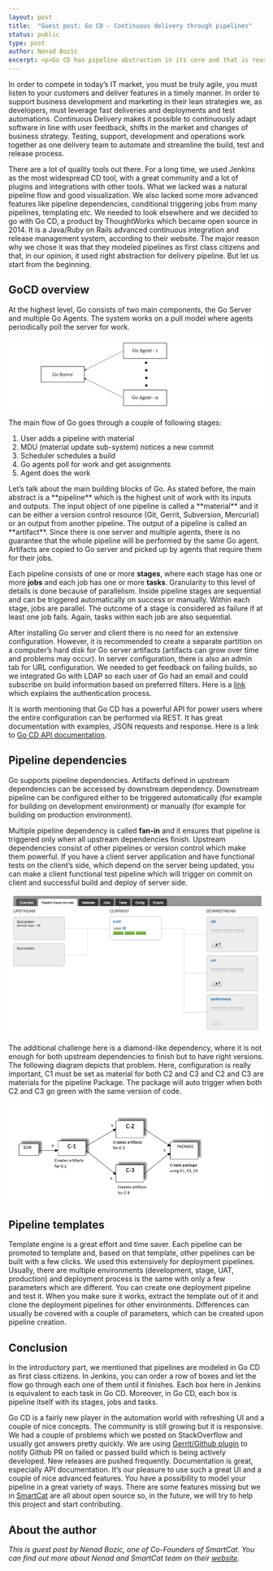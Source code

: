 ```yaml
---
layout: post
title:  "Guest post: Go CD - Continuous delivery through pipelines"
status: public
type: post
author: Nenad Bozic
excerpt: <p>Go CD has pipeline abstraction in its core and that is reason why we like it. Read why we have chosen it as our build tool in SmartCat...</p>
---
```


In order to compete in today’s IT market, you must be truly agile, you must listen
to your customers and deliver features in a timely manner. In order to support business
development and marketing in their lean strategies we, as developers, must leverage
fast deliveries and deployments and test automations. Continuous Delivery makes it possible
to continuously adapt software in line with user feedback, shifts in the market and changes
of business strategy. Testing, support, development and operations work together as one
delivery team to automate and streamline the build, test and release process.

There are a lot of quality tools out there. For a long time, we used Jenkins as the most
widespread CD tool, with a great community and a lot of plugins and integrations with
other tools. What we lacked was a natural pipeline flow and good visualization. We also
lacked some more advanced features like pipeline dependencies, conditional triggering jobs
from many pipelines, templating etc. We needed to look elsewhere and we decided to go with
Go CD, a product by ThoughtWorks which became open source in 2014. It is a Java/Ruby on Rails
advanced continuous integration and release management system, according to their website.
The major reason why we chose it was that they modeled pipelines as first class citizens
and that, in our opinion, it used right abstraction for delivery pipeline.
But let us start from the beginning.

## GoCD overview

At the highest level, Go consists of two main components, the Go Server and multiple Go Agents.
The system works on a pull model where agents periodically poll the server for work.

<img src="/images/blog/go-cd-continuous-delivery-through-pipelines/goCD-architecture.png" alt="GoCD architecture"/>

The main flow of Go goes through a couple of following stages:

1. User adds a pipeline with material
2. MDU (material update sub-system) notices a new commit
3. Scheduler schedules a build
4. Go agents poll for work and get assignments
5. Agent does the work

<p>
Let’s talk about the main building blocks of Go. As stated before, the main abstract is a
**pipeline** which is the highest unit of work with its inputs and outputs. The input object
of one pipeline is called a **material** and it can be either a version control resource
(Git, Gerrit, Subversion, Mercurial) or an output from another pipeline. The output of a
pipeline is called an **artifact**. Since there is one server and multiple agents,
there is no guarantee that the whole pipeline will be performed by the same Go agent.
Artifacts are copied to Go server and picked up by agents that require them for their jobs.

Each pipeline consists of one or more **stages**, where each stage has one or more **jobs** and
each job has one or more **tasks**. Granularity to this level of details is done because of
parallelism. Inside pipeline stages are sequential and can be triggered automatically on
success or manually. Within each stage, jobs are parallel. The outcome of a stage is considered
as failure if at least one job fails. Again, tasks within each job are also sequential.

After installing Go server and client there is no need for an extensive configuration.
However, it is recommended to create a separate partition on a computer’s hard disk for
Go server artifacts (artifacts can grow over time and problems may occur). In server
configuration, there is also an admin tab for URL configuration. We needed to get feedback
on failing builds, so we integrated Go with LDAP so each user of Go had an email and could
subscribe on build information based on preferred filters.
Here is a [link](https://www.go.cd/documentation/user/current/configuration/dev_authentication.html)
which explains the authentication process.

It is worth mentioning that Go CD has a powerful API for power users where the entire
configuration can be performed via REST. It has great documentation with examples,
JSON requests and response. Here is a link to
[Go CD API documentation](https://api.go.cd/current/#introduction).

## Pipeline dependencies

Go supports pipeline dependencies. Artifacts defined in upstream dependencies can be
accessed by downstream dependency. Downstream pipeline can be configured either to
be triggered automatically (for example for building on development environment) or
manually (for example for building on production environment).

Multiple pipeline dependency is called **fan-in** and it ensures that pipeline is triggered
only when all upstream dependencies finish. Upstream dependencies consist of other
pipelines or version control which make them powerful. If you have a client server
application and have functional tests on the client’s side, which depend on the server
being updated, you can make a client functional test pipeline which will trigger on commit
on client and successful build and deploy of server side.

<img src="/images/blog/go-cd-continuous-delivery-through-pipelines/goCD-fanIn.png" alt="GoCD fan-in"/>

The additional challenge here is a diamond-like dependency, where it is not enough for both
upstream dependencies to finish but to have right versions. The following diagram depicts
that problem. Here, configuration is really important, C1 must be set as material for both
C2 and C3 and C2 and C3 are materials for the pipeline Package. The package will auto trigger
when both C2 and C3 go green with the same version of code.

<img src="/images/blog/go-cd-continuous-delivery-through-pipelines/dieamond-problem.png" alt="GoCD diamond problem"/>

## Pipeline templates

Template engine is a great effort and time saver. Each pipeline can be promoted to template
and, based on that template, other pipelines can be built with a few clicks. We used this
extensively for deployment pipelines. Usually, there are multiple environments
(development, stage, UAT, production) and deployment process is the same with only a
few parameters which are different. You can create one deployment pipeline and test it.
When you make sure it works, extract the template out of it and clone the deployment
pipelines for other environments. Differences can usually be covered with a couple of
parameters, which can be created upon pipeline creation.


## Conclusion

In the introductory part, we mentioned that pipelines are modeled in Go CD as first
class citizens. In Jenkins, you can order a row of boxes and let the flow go through
each one of them until it finishes. Each box here in Jenkins is equivalent to each task
in Go CD. Moreover, in Go CD, each box is pipeline itself with its stages, jobs and tasks.

Go CD is a fairly new player in the automation world with refreshing UI and a couple of
nice concepts. The community is still growing but it is responsive. We had a couple of
problems which we posted on StackOverflow and usually got answers pretty quickly.
We are using [Gerrit/Github plugin](https://github.com/ashwanthkumar/gocd-build-github-pull-requests)
to notify Github PR on failed or passed build which is being actively developed.
New releases are pushed frequently. Documentation is great, especially API documentation.
It’s our pleasure to use such a great UI and a couple of nice advanced features.
You have a possibility to model your pipeline in a great variety of ways.
There are some features missing but we in [SmartCat](https://www.smartcat.io/) are all
about open source so, in the future, we will try to help this project and start contributing.

## About the author

*This is guest post by Nenad Bozic, one of Co-Founders of SmartCat. You can find out more about
Nenad and SmartCat team on their [website](https://www.smartcat.io/).*
